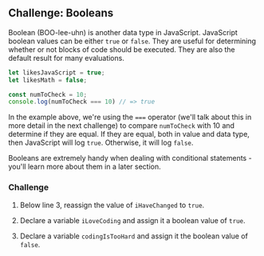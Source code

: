 ## Challenge: Booleans

Boolean (BOO-lee-uhn) is another data type in JavaScript. JavaScript boolean values can be either `true` or `false`. They are useful for determining whether or not blocks of code should be executed. They are also the default result for many evaluations.

```js
let likesJavaScript = true;
let likesMath = false;

const numToCheck = 10;
console.log(numToCheck === 10) // => true
```

In the example above, we're using the `===` operator (we'll talk about this in more detail in the next challenge) to compare `numToCheck` with 10 and determine if they are equal. If they are equal, both in value and data type, then JavaScript will log `true`. Otherwise, it will log `false`.

Booleans are extremely handy when dealing with conditional statements - you'll learn more about them in a later section.

### Challenge

1. Below line 3, reassign the value of `iHaveChanged` to `true`.

2. Declare a variable `iLoveCoding` and assign it a boolean value of `true`.

3. Declare a variable `codingIsTooHard` and assign it the boolean value of `false`.